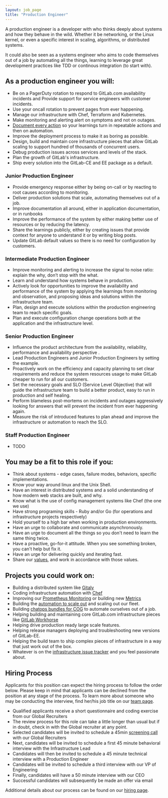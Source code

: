 ```yaml
---
layout: job_page
title: "Production Engineer"
---
```


A production engineer is a developer with who thinks deeply about systems and
how they behave in the wild. Whether it be networking, or the Linux kernel,
or even a specific interest in scaling, algorithms, or distributed systems.

It could also be seen as a systems engineer who aims to code themselves out of
a job by automating all the things, learning to leverage great development
practices like TDD or continous integration (to start with).

## As a production engineer you will:

* Be on a PagerDuty rotation to respond to GitLab.com availability incidents and
  Provide support for service engineers with customer incidents.
* Use your oncall rotation to prevent pages from ever happening.
* Manage our infrastructure with Chef, Terraform and Kubernetes.
* Make monitoring and alerting alert on symptoms and not on outages.
* [Document every action](https://gitlab.com/gitlab-com/runbooks) so your learnings turn in repeatable actions and then on automation.
* Improve the deployment process to make it as boring as possible.
* Design, build and maintain core infrastructure pieces that allow GitLab scaling to support hundred of thousands of concurrent users.
* Debug production issues across services and levels of the stack.
* Plan the growth of GitLab's infrastructure.
* Ship every solution into the GitLab-CE and EE package as a default.

### Junior Production Engineer
* Provide emergency response either by being on-call or by reacting to root causes according to monitoring.
* Deliver production solutions that scale, automating themselves out of a job.
* Improve documentation all around, either in application documentation, or in runbooks
* Improve the performance of the system by either making better use of resources or by reducing the latency.
* Share the learnings publicly, either by creating issues that provide context for anyone to understand it or by writing blog posts.
* Update GitLab default values so there is no need for configuration by customers.

### Intermediate Production Engineer 
* Improve monitoring and alerting to increase the signal to noise ratio: explain the why, don’t stop with the what.
* Learn and understand how systems behave in production.
* Actively look for opportunities to improve the availability and performance of the system by applying the learnings from monitoring and observation, and proposing ideas and solutions within the infrastructure team.
* Plan, design and execute solutions within the production engineering team to reach specific goals.
* Plan and execute configuration change operations both at the application and the infrastructure level.

### Senior Production Engineer 

* Influence the product architecture from the availability, reliability, performance and availability perspective .
* Lead Production Engineers and Junior Production Engineers by setting the example.
* Proactively work on the efficiency and capacity planning to set clear requirements and reduce the system resources usage to make GitLab cheaper to run for all our customers.
* Set the necessary goals and SLO (Service Level Objective) that will guide the infrastructure team to build a better product, easy to run in production and self healing.
* Perform blameless post-mortems on incidents and outages aggressively looking for answers that will prevent the incident from ever happening again.
* Measure the risk of introduced features to plan ahead and improve the infrastructure or automation to reach the SLO.

### Staff Production Engineer 
* TODO 

## You may be a fit to this role if you:

* Think about systems - edge cases, failure modes, behaviors, specific implementations.
* Know your way around linux and the Unix Shell.
* Have an interest in distributed systems and a solid understanding of how modern web stacks are built, and why.
* Know what is the use of config management systems like Chef (the one we use)
* Have strong programing skills - Ruby and/or Go (for operations and infrastructure projects respectively)
* Hold yourself to a high bar when working in production environments.
* Have an urge to collaborate and communicate asynchronously.
* Have an urge to document all the things so you don't need to learn the same thing twice.
* Have a proactive, go-for-it attitude. When you see something broken, you can't help
  but fix it.
* Have an urge for delivering quickly and iterating fast.
* Share our [values](/handbook/#values), and work in accordance with those
  values.

## Projects you could work on:

* Building a distributed system like [Gitaly](https://gitlab.com/gitlab-org/gitaly)
* Coding infrastructure automation with [Chef](https://gitlab.com/gitlab-cookbooks/)
* Improving our [Prometheus Monitoring](https://gitlab.com/gitlab-cookbooks/gitlab-prometheus) or building new [Metrics](https://gitlab.com/gitlab-org/gitlab-monitor)
* Building the [automation to scale out](https://gitlab.com/gitlab-com/infrastructure/issues/892) and scaling out our fleet.
* Building [chatops bundles for COG](https://gitlab.com/gitlab-cog/) to automate ourselves out of a job.
* Helping building and maintaining core GitLab.com infrastructure pieces like [GitLab Workhorse](https://gitlab.com/gitlab-org/gitlab-workhorse/)
* Helping drive production ready large scale features.
* Helping release managers deploying and troubleshooting new versions of GitLab-EE.
* Helping the build team to ship complex pieces of infrastructure in a way that just work out of the box.
* Whatever is on the [infrastructure issue tracker](https://gitlab.com/gitlab-com/infrastructure/issues) and you feel passionate about.

## Hiring Process

Applicants for this position can expect the hiring process to follow the order below. Please keep in mind that applicants can be declined from the position at any stage of the process. To learn more about someone who may be conducting the interview, find her/his job title on our [team page](/team).

* Qualified applicants receive a short questionnaire and coding exercise from our Global Recruiters
* The review process for this role can take a little longer than usual but if in doubt, check in with the Global recruiter at any point.
* Selected candidates will be invited to schedule a 45min [screening call](/handbook/hiring/#screening-call) with our Global Recruiters
* Next, candidates will be invited to schedule a first 45 minute behavioral interview with the Infrastructure Lead
* Candidates will then be invited to schedule a 45 minute technical interview with a Production Engineer
* Candidates will be invited to schedule a third interview with our VP of Engineering
* Finally, candidates will have a 50 minute interview with our CEO
* Successful candidates will subsequently be made an offer via email


Additional details about our process can be found on our [hiring page](/handbook/hiring).
